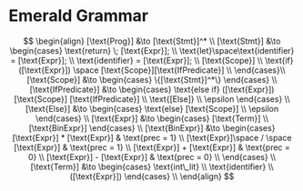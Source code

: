 # Emerald Grammar
$$
\begin{align}
[\text{Prog}] &\to [\text{Stmt}]^* \\
[\text{Stmt}] &\to \begin{cases}
    \text{return} \; [\text{Expr}]; \\
    \text{let}\space\text{identifier} = [\text{Expr}]; \\
    \text{identifier} = [\text{Expr}]; \\
    [\text{Scope}] \\
    \text{if} ([\text{Expr}]) \space [\text{Scope}][\text{IfPredicate}] \\
\end{cases}\\
[\text{Scope}] &\to \begin{cases}
    \{[\text{Stmt}]^*\}
\end{cases} \\
[\text{IfPredicate}] &\to \begin{cases}
    \text{else if} ([\text{Expr}]) [\text{Scope}] [\text{IfPredicate}] \\
    \text{[Else]} \\
    \epsilon
\end{cases} \\
[\text{Else}] &\to \begin{cases}
    \text{else} [\text{Scope}] \\
    \epsilon
\end{cases} \\
[\text{Expr}] &\to \begin{cases}
    [\text{Term}] \\
    [\text{BinExpr}]
\end{cases} \\
[\text{BinExpr}] &\to \begin{cases}
    [\text{Expr}] * [\text{Expr}] & \text{prec = 1} \\
    [\text{Expr}]\space / \space [\text{Expr}] & \text{prec = 1} \\
    [\text{Expr}] + [\text{Expr}] & \text{prec = 0} \\
    [\text{Expr}] - [\text{Expr}] & \text{prec = 0} \\
\end{cases} \\
[\text{Term}] &\to \begin{cases}
    \text{int\_lit} \\
    \text{identifier} \\
    ([\text{Expr}])
\end{cases} \\
\end{align}
$$
